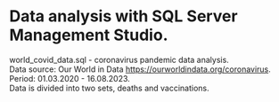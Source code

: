 # Data analysis with SQL Server Management Studio.

world_covid_data.sql - coronavirus pandemic data analysis.  
Data source: Our World in Data https://ourworldindata.org/coronavirus.  
Period: 01.03.2020 - 16.08.2023.  
Data is divided into two sets, deaths and vaccinations.
